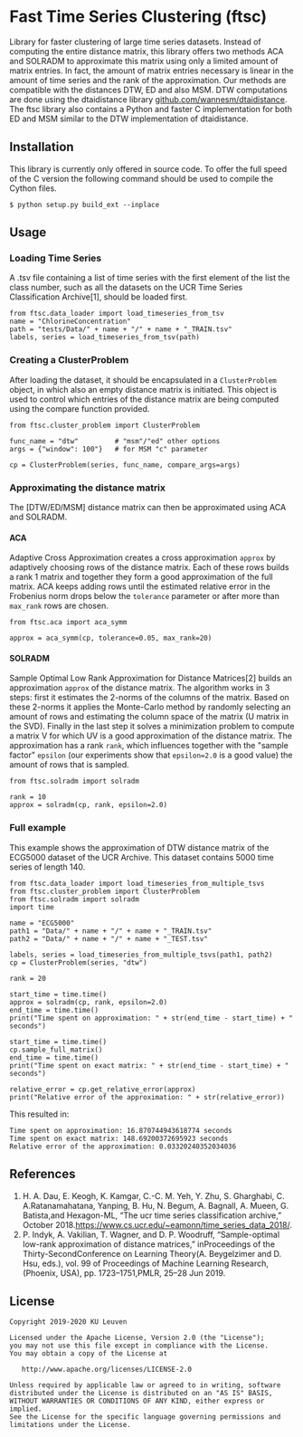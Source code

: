 # Fast Time Series Clustering (ftsc)

Library for faster clustering of large time series datasets. Instead of computing the entire 
distance matrix, this library offers two methods ACA and SOLRADM to approximate this matrix 
using only a limited amount of matrix entries. In fact, the amount of matrix entries necessary
is linear in the amount of time series and the rank of the approximation. Our methods are 
compatible with the distances DTW, ED and also MSM. DTW computations are done using the 
dtaidistance library [github.com/wannesm/dtaidistance](https://github.com/wannesm/dtaidistance). 
The ftsc library also contains a Python and faster C implementation for both ED and MSM similar 
to the DTW implementation of dtaidistance.

## Installation

This library is currently only offered in source code. To offer the full speed of the C version
the following command should be used to compile the Cython files.

    $ python setup.py build_ext --inplace

## Usage

### Loading Time Series
A .tsv file containing a list of time series with the first element of the list the class number,
such as all the datasets on the UCR Time Series Classification Archive[1], should be loaded first.

    from ftsc.data_loader import load_timeseries_from_tsv
    name = "ChlorineConcentration"
    path = "tests/Data/" + name + "/" + name + "_TRAIN.tsv"
    labels, series = load_timeseries_from_tsv(path)

### Creating a ClusterProblem
After loading the dataset, it should be encapsulated in a `ClusterProblem` object, in which also an
empty distance matrix is initiated. This object is used to control which entries of the distance 
matrix are being computed using the compare function provided.

    from ftsc.cluster_problem import ClusterProblem
    
    func_name = "dtw"         # "msm"/"ed" other options
    args = {"window": 100"}   # for MSM "c" parameter
    
    cp = ClusterProblem(series, func_name, compare_args=args)
    
### Approximating the distance matrix
The [DTW/ED/MSM] distance matrix can then be approximated using ACA and SOLRADM.

#### ACA
Adaptive Cross Approximation creates a cross approximation `approx` by adaptively choosing rows of the 
distance matrix. Each of these rows builds a rank 1 matrix and together they form a good approximation
of the full matrix. ACA keeps adding rows until the estimated relative error in the Frobenius norm 
drops below the `tolerance` parameter or after more than `max_rank` rows are chosen.

    from ftsc.aca import aca_symm
    
    approx = aca_symm(cp, tolerance=0.05, max_rank=20)
    
#### SOLRADM
Sample Optimal Low Rank Approximation for Distance Matrices[2] builds an approximation `approx` of the
distance matrix. The algorithm works in 3 steps: first it estimates the 2-norms of the columns of the
matrix. Based on these 2-norms it applies the Monte-Carlo method by randomly selecting an amount of rows
and estimating the column space of the matrix (U matrix in the SVD). Finally in the last step it solves a
minimization problem to compute a matrix V for which UV is a good approximation of the distance matrix.
The approximation has a rank `rank`, which influences together with the "sample factor" `epsilon` (our 
experiments show that `epsilon=2.0` is a good value) the amount of rows that is sampled.

    from ftsc.solradm import solradm
    
    rank = 10
    approx = solradm(cp, rank, epsilon=2.0)

### Full example
This example shows the approximation of DTW distance matrix of the ECG5000 dataset of the UCR Archive. This
dataset contains 5000 time series of length 140.

    from ftsc.data_loader import load_timeseries_from_multiple_tsvs
    from ftsc.cluster_problem import ClusterProblem
    from ftsc.solradm import solradm
    import time

    name = "ECG5000"
    path1 = "Data/" + name + "/" + name + "_TRAIN.tsv"
    path2 = "Data/" + name + "/" + name + "_TEST.tsv"

    labels, series = load_timeseries_from_multiple_tsvs(path1, path2)
    cp = ClusterProblem(series, "dtw")
    
    rank = 20

    start_time = time.time()
    approx = solradm(cp, rank, epsilon=2.0)
    end_time = time.time()
    print("Time spent on approximation: " + str(end_time - start_time) + " seconds")

    start_time = time.time()
    cp.sample_full_matrix()
    end_time = time.time()
    print("Time spent on exact matrix: " + str(end_time - start_time) + " seconds")

    relative_error = cp.get_relative_error(approx)
    print("Relative error of the approximation: " + str(relative_error))

This resulted in:

    Time spent on approximation: 16.870744943618774 seconds
    Time spent on exact matrix: 148.69200372695923 seconds
    Relative error of the approximation: 0.03320240352034036

## References

1. H. A. Dau, E. Keogh, K. Kamgar, C.-C. M. Yeh, Y. Zhu, S. Gharghabi, C. A.Ratanamahatana, Yanping, B. Hu, N. Begum, A. Bagnall, A. Mueen, G. Batista,and Hexagon-ML,
   “The ucr time series classification archive,” October 2018.https://www.cs.ucr.edu/~eamonn/time_series_data_2018/.
2. P. Indyk, A. Vakilian, T. Wagner, and D. P. Woodruff, 
   “Sample-optimal low-rank approximation of distance matrices,” inProceedings of the Thirty-SecondConference on Learning Theory(A. Beygelzimer and D. Hsu, eds.),
   vol. 99 of Proceedings of Machine Learning Research, (Phoenix, USA), pp. 1723–1751,PMLR, 25–28 Jun 2019.


## License

    Copyright 2019-2020 KU Leuven

    Licensed under the Apache License, Version 2.0 (the "License");
    you may not use this file except in compliance with the License.
    You may obtain a copy of the License at

       http://www.apache.org/licenses/LICENSE-2.0

    Unless required by applicable law or agreed to in writing, software
    distributed under the License is distributed on an "AS IS" BASIS,
    WITHOUT WARRANTIES OR CONDITIONS OF ANY KIND, either express or implied.
    See the License for the specific language governing permissions and
    limitations under the License.

